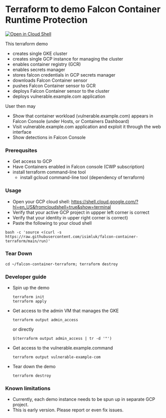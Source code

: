# Terraform to demo Falcon Container Runtime Protection

[![Open in Cloud Shell](https://img.shields.io/badge/Google%20Cloud%20Shell-Clone-5391FE?style=for-the-badge&logo=gnu-bash&logoColor=white)](https://ssh.cloud.google.com/cloudshell/editor?cloudshell_git_repo=https://github.com/isimluk/falcon-container-terraform&shellonly=true)

This terraform demo
 * creates single GKE cluster
 * creates single GCP instance for managing the cluster
 * enables container registry (GCR)
 * enables secrets manager
 * stores falcon credentials in GCP secrets manager
 * downloads Falcon Container sensor
 * pushes Falcon Container sensor to GCR
 * deploys Falcon Container sensor to the cluster
 * deploys vulnerable.example.com application

User then may
 * Show that container workload (vulnerable.example.com) appears in Falcon Console (under Hosts, or Containers Dashboard)
 * Visit vulnerable.example.com application and exploit it through the web interface
 * Show detections in Falcon Console

### Prerequsites
 - Get access to GCP
 - Have Containers enabled in Falcon console (CWP subscription)
 - install terraform command-line tool
   - install gcloud command-line tool (dependency of terraform)

### Usage

 - Open your GCP cloud shell: https://shell.cloud.google.com/?hl=en_US&fromcloudshell=true&show=terminal
 - Verify that your active GCP project in uppper left corner is correct
 - Verify that your identity in upper right corner is correct)
 - Paste the following to your cloud shell
```
bash -c 'source <(curl -s https://raw.githubusercontent.com/isimluk/falcon-container-terraform/main/run)'
```

### Tear Down

```
cd ~/falcon-container-terraform; terraform destroy
```

### Developer guide

 - Spin up the demo
   ```
   terraform init
   terraform apply
   ```

 - Get access to the admin VM that manages the GKE
   ```
   terraform output admin_access
   ```
   or directly
   ```
   $(terraform output admin_access | tr -d '"')
   ```

 - Get access to the vulnerable.example.command
   ```
   terraform output vulnerable-example-com
   ```

 - Tear down the demo
   ```
   terraform destroy
   ```

### Known limitations

 - Currently, each demo instance needs to be spun up in separate GCP project.
 - This is early version. Please report or even fix issues.
